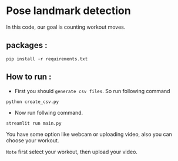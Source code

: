 # Pose landmark detection

In this code, our goal is counting workout moves.


## packages :
```
pip install -r requirements.txt
```

## How to run :

* First you should `generate csv files`. So run following command
```
python create_csv.py
```

* Now run follwing command.

```
streamlit run main.py
```

You have some option like webcam or uploading video, also you can choose your workout.

```Note``` first select your workout, then upload your video.

